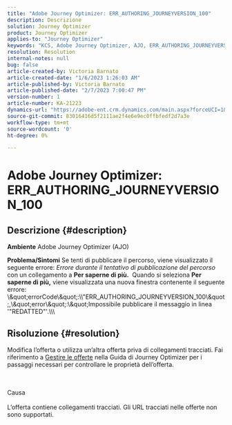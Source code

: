 ```yaml
---
title: "Adobe Journey Optimizer: ERR_AUTHORING_JOURNEYVERSION_100"
description: Descrizione
solution: Journey Optimizer
product: Journey Optimizer
applies-to: "Journey Optimizer"
keywords: "KCS, Adobe Journey Optimizer, AJO, ERR_AUTHORING_JOURNEYVERSION_100, pubblicazione percorso"
resolution: Resolution
internal-notes: null
bug: false
article-created-by: Victoria Barnato
article-created-date: "1/6/2023 1:26:03 AM"
article-published-by: Victoria Barnato
article-published-date: "2/7/2023 7:00:47 PM"
version-number: 1
article-number: KA-21223
dynamics-url: "https://adobe-ent.crm.dynamics.com/main.aspx?forceUCI=1&pagetype=entityrecord&etn=knowledgearticle&id=e6469711-618d-ed11-81ac-6045bd006239"
source-git-commit: 83016416d5f2111ae2f4e6e9ec0ffbfedf2d7a3e
workflow-type: tm+mt
source-wordcount: '0'
ht-degree: 0%

---
```


# Adobe Journey Optimizer: ERR_AUTHORING_JOURNEYVERSION_100

## Descrizione {#description}

<b>Ambiente</b>
Adobe Journey Optimizer (AJO)


<b>Problema/Sintomi</b>
Se tenti di pubblicare il percorso, viene visualizzato il seguente errore: *Errore durante il tentativo di pubblicazione del percorso* con un collegamento a <b>Per saperne di più.</b>  Quando si seleziona <b>Per saperne di più,</b> viene visualizzata una nuova finestra contenente il seguente errore: \\\&quot;errorCode\\\&quot;:\\\\&quot;ERR_AUTHORING_JOURNEYVERSION_100\\\&quot;,\\\&quot;error\\\&quot;:\\\&quot;Impossibile pubblicare il messaggio in linea &#39;&quot;REDATTED&quot;&#39;.\\\\\

## Risoluzione {#resolution}


Modifica l’offerta o utilizza un’altra offerta priva di collegamenti tracciati. Fai riferimento a [Gestire le offerte](https://experienceleague.adobe.com/docs/journey-optimizer/using/offer-decisioning/managing-offers-in-the-offer-library/configure-offers/creating-personalized-offers.html?lang=en#offer-list) nella Guida di Journey Optimizer per i passaggi necessari per controllare le proprietà dell’offerta.


<br><br>Causa<br><br>
L’offerta contiene collegamenti tracciati. Gli URL tracciati nelle offerte non sono supportati.
